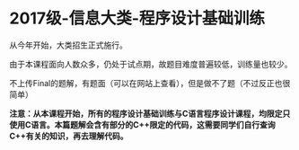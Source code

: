 # 2017级-信息大类-程序设计基础训练

从今年开始，大类招生正式施行。

由于本课程面向人数众多，仍处于试点期，故题目难度普遍较低，训练量也较少。

不上传Final的题解，有题面（可以在网站上查看），但是做不了题（不过反正也很简单）

**注意：从本课程开始，所有的程序设计基础训练与C语言程序设计课程，均限定只使用C语言。本篇题解会含有部分的C++限定的代码，这需要同学们自行查询C++有关的知识，再去理解代码。**
